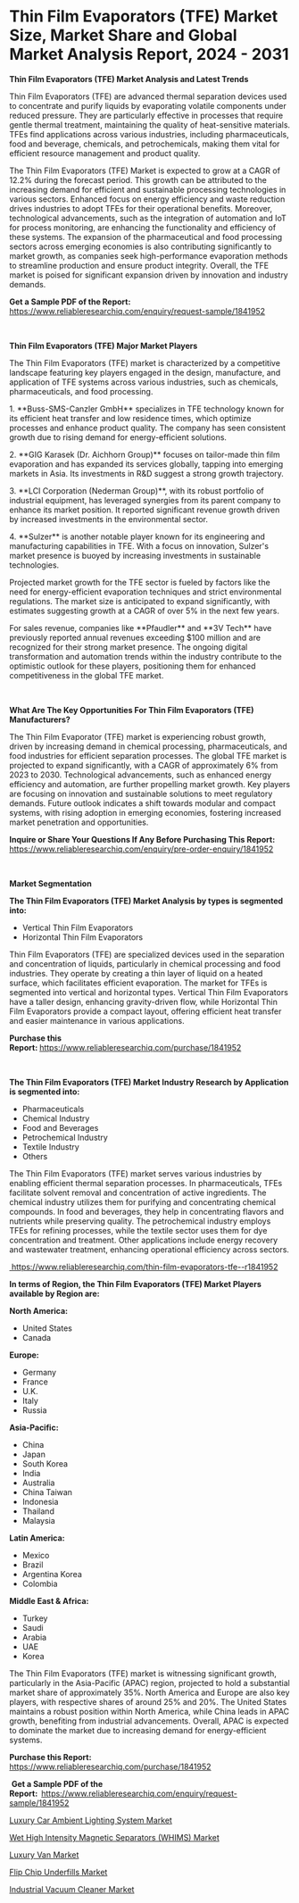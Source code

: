 <p><h1>Thin Film Evaporators (TFE) Market Size, Market Share and Global Market Analysis Report, 2024 - 2031</h1></p><p><strong>Thin Film Evaporators (TFE) Market Analysis and Latest Trends</strong></p>
<p><p>Thin Film Evaporators (TFE) are advanced thermal separation devices used to concentrate and purify liquids by evaporating volatile components under reduced pressure. They are particularly effective in processes that require gentle thermal treatment, maintaining the quality of heat-sensitive materials. TFEs find applications across various industries, including pharmaceuticals, food and beverage, chemicals, and petrochemicals, making them vital for efficient resource management and product quality.</p><p>The Thin Film Evaporators (TFE) Market is expected to grow at a CAGR of 12.2% during the forecast period. This growth can be attributed to the increasing demand for efficient and sustainable processing technologies in various sectors. Enhanced focus on energy efficiency and waste reduction drives industries to adopt TFEs for their operational benefits. Moreover, technological advancements, such as the integration of automation and IoT for process monitoring, are enhancing the functionality and efficiency of these systems. The expansion of the pharmaceutical and food processing sectors across emerging economies is also contributing significantly to market growth, as companies seek high-performance evaporation methods to streamline production and ensure product integrity. Overall, the TFE market is poised for significant expansion driven by innovation and industry demands.</p></p>
<p><strong>Get a Sample PDF of the Report:&nbsp;</strong> <a href="https://www.reliableresearchiq.com/enquiry/request-sample/1841952?utm_campaign=1283&utm_medium=2&utm_source=Github&utm_content=ia&utm_term=16102024&utm_id=thin-film-evaporators-tfe">https://www.reliableresearchiq.com/enquiry/request-sample/1841952</a></p>
<p>&nbsp;</p>
<p><strong>Thin Film Evaporators (TFE) Major Market Players</strong></p>
<p><p>The Thin Film Evaporators (TFE) market is characterized by a competitive landscape featuring key players engaged in the design, manufacture, and application of TFE systems across various industries, such as chemicals, pharmaceuticals, and food processing.</p><p>1. **Buss-SMS-Canzler GmbH** specializes in TFE technology known for its efficient heat transfer and low residence times, which optimize processes and enhance product quality. The company has seen consistent growth due to rising demand for energy-efficient solutions.</p><p>2. **GIG Karasek (Dr. Aichhorn Group)** focuses on tailor-made thin film evaporation and has expanded its services globally, tapping into emerging markets in Asia. Its investments in R&D suggest a strong growth trajectory.</p><p>3. **LCI Corporation (Nederman Group)**, with its robust portfolio of industrial equipment, has leveraged synergies from its parent company to enhance its market position. It reported significant revenue growth driven by increased investments in the environmental sector.</p><p>4. **Sulzer** is another notable player known for its engineering and manufacturing capabilities in TFE. With a focus on innovation, Sulzer's market presence is buoyed by increasing investments in sustainable technologies.</p><p>Projected market growth for the TFE sector is fueled by factors like the need for energy-efficient evaporation techniques and strict environmental regulations. The market size is anticipated to expand significantly, with estimates suggesting growth at a CAGR of over 5% in the next few years.</p><p>For sales revenue, companies like **Pfaudler** and **3V Tech** have previously reported annual revenues exceeding $100 million and are recognized for their strong market presence. The ongoing digital transformation and automation trends within the industry contribute to the optimistic outlook for these players, positioning them for enhanced competitiveness in the global TFE market.</p></p>
<p>&nbsp;</p>
<p><strong>What Are The Key Opportunities For Thin Film Evaporators (TFE) Manufacturers?</strong></p>
<p><p>The Thin Film Evaporator (TFE) market is experiencing robust growth, driven by increasing demand in chemical processing, pharmaceuticals, and food industries for efficient separation processes. The global TFE market is projected to expand significantly, with a CAGR of approximately 6% from 2023 to 2030. Technological advancements, such as enhanced energy efficiency and automation, are further propelling market growth. Key players are focusing on innovation and sustainable solutions to meet regulatory demands. Future outlook indicates a shift towards modular and compact systems, with rising adoption in emerging economies, fostering increased market penetration and opportunities.</p></p>
<p><strong>Inquire or Share Your Questions If Any Before Purchasing This Report:</strong> <a href="https://www.reliableresearchiq.com/enquiry/pre-order-enquiry/1841952?utm_campaign=1283&utm_medium=2&utm_source=Github&utm_content=ia&utm_term=16102024&utm_id=thin-film-evaporators-tfe">https://www.reliableresearchiq.com/enquiry/pre-order-enquiry/1841952</a></p>
<p>&nbsp;</p>
<p><strong>Market Segmentation</strong></p>
<p><strong>The Thin Film Evaporators (TFE) Market Analysis by types is segmented into:</strong></p>
<p><ul><li>Vertical Thin Film Evaporators</li><li>Horizontal Thin Film Evaporators</li></ul></p>
<p><p>Thin Film Evaporators (TFE) are specialized devices used in the separation and concentration of liquids, particularly in chemical processing and food industries. They operate by creating a thin layer of liquid on a heated surface, which facilitates efficient evaporation. The market for TFEs is segmented into vertical and horizontal types. Vertical Thin Film Evaporators have a taller design, enhancing gravity-driven flow, while Horizontal Thin Film Evaporators provide a compact layout, offering efficient heat transfer and easier maintenance in various applications.</p></p>
<p><strong>Purchase this Report:&nbsp;</strong><a href="https://www.reliableresearchiq.com/purchase/1841952?utm_campaign=1283&utm_medium=2&utm_source=Github&utm_content=ia&utm_term=16102024&utm_id=thin-film-evaporators-tfe">https://www.reliableresearchiq.com/purchase/1841952</a></p>
<p>&nbsp;</p>
<p><strong>The Thin Film Evaporators (TFE) Market Industry Research by Application is segmented into:</strong></p>
<p><ul><li>Pharmaceuticals</li><li>Chemical Industry</li><li>Food and Beverages</li><li>Petrochemical Industry</li><li>Textile Industry</li><li>Others</li></ul></p>
<p><p>The Thin Film Evaporators (TFE) market serves various industries by enabling efficient thermal separation processes. In pharmaceuticals, TFEs facilitate solvent removal and concentration of active ingredients. The chemical industry utilizes them for purifying and concentrating chemical compounds. In food and beverages, they help in concentrating flavors and nutrients while preserving quality. The petrochemical industry employs TFEs for refining processes, while the textile sector uses them for dye concentration and treatment. Other applications include energy recovery and wastewater treatment, enhancing operational efficiency across sectors.</p></p>
<p><a href="https://www.reliableresearchiq.com/thin-film-evaporators-tfe--r1841952?utm_campaign=1283&utm_medium=2&utm_source=Github&utm_content=ia&utm_term=16102024&utm_id=thin-film-evaporators-tfe">&nbsp;https://www.reliableresearchiq.com/thin-film-evaporators-tfe--r1841952</a></p>
<p><strong>In terms of Region, the Thin Film Evaporators (TFE) Market Players available by Region are:</strong></p>
<p>
    <p> <strong> North America: </strong>
        <ul>
            <li>United States</li>
            <li>Canada</li>
        </ul>
        </p> 
    <p> <strong> Europe: </strong>
        <ul>
            <li>Germany</li>
            <li>France</li>
            <li>U.K.</li>
            <li>Italy</li>
            <li>Russia</li>
        </ul>
        </p> 
    <p> <strong> Asia-Pacific: </strong>
        <ul>
            <li>China</li>
            <li>Japan</li>
            <li>South Korea</li>
            <li>India</li>
            <li>Australia</li>
            <li>China Taiwan</li>
            <li>Indonesia</li>
            <li>Thailand</li>
            <li>Malaysia</li>
        </ul>
        </p> 
    <p> <strong> Latin America: </strong>
        <ul>
            <li>Mexico</li>
            <li>Brazil</li>
            <li>Argentina Korea</li>
            <li>Colombia</li>
        </ul>
        </p> 
    <p> <strong> Middle East & Africa: </strong>
        <ul>
            <li>Turkey</li>
            <li>Saudi</li>
            <li>Arabia</li>
            <li>UAE</li>
            <li>Korea</li>
        </ul>
    </p>
    </p>
<p><p>The Thin Film Evaporators (TFE) market is witnessing significant growth, particularly in the Asia-Pacific (APAC) region, projected to hold a substantial market share of approximately 35%. North America and Europe are also key players, with respective shares of around 25% and 20%. The United States maintains a robust position within North America, while China leads in APAC growth, benefiting from industrial advancements. Overall, APAC is expected to dominate the market due to increasing demand for energy-efficient systems.</p></p>
<p><strong>Purchase this Report: </strong><a href="https://www.reliableresearchiq.com/purchase/1841952?utm_campaign=1283&utm_medium=2&utm_source=Github&utm_content=ia&utm_term=16102024&utm_id=thin-film-evaporators-tfe">https://www.reliableresearchiq.com/purchase/1841952</a></p>
<p>&nbsp;<strong>Get a Sample PDF of the Report:&nbsp;&nbsp;</strong><a href="https://www.reliableresearchiq.com/enquiry/request-sample/1841952?utm_campaign=1283&utm_medium=2&utm_source=Github&utm_content=ia&utm_term=16102024&utm_id=thin-film-evaporators-tfe">https://www.reliableresearchiq.com/enquiry/request-sample/1841952</a></p>
<p><strong></strong></p>
<p><p><a href="https://www.linkedin.com/pulse/luxury-car-ambient-lighting-system-market-penetration-u5xue?utm_campaign=1283&utm_medium=2&utm_source=Github&utm_content=ia&utm_term=16102024&utm_id=thin-film-evaporators-tfe">Luxury Car Ambient Lighting System Market</a></p><p><a href="https://github.com/dowsegmspivadlk/Market-Research-Report-List-1/blob/main/wet-high-intensity-magnetic-separators-whims-market.md?utm_campaign=1283&utm_medium=2&utm_source=Github&utm_content=ia&utm_term=16102024&utm_id=thin-film-evaporators-tfe">Wet High Intensity Magnetic Separators (WHIMS) Market</a></p><p><a href="https://www.linkedin.com/pulse/luxury-van-ecosystem-mapping-innovation-value-chains-eyu9e?utm_campaign=1283&utm_medium=2&utm_source=Github&utm_content=ia&utm_term=16102024&utm_id=thin-film-evaporators-tfe">Luxury Van Market</a></p><p><a href="https://github.com/fosters9adames/Market-Research-Report-List-1/blob/main/flip-chip-underfills-market.md?utm_campaign=1283&utm_medium=2&utm_source=Github&utm_content=ia&utm_term=16102024&utm_id=thin-film-evaporators-tfe">Flip Chip Underfills Market</a></p><p><a href="https://issuu.com/reportprime-2/docs/industrial-vacuum-cleaner-market-si_e109f864ad91d8?utm_campaign=1283&utm_medium=2&utm_source=Github&utm_content=ia&utm_term=16102024&utm_id=thin-film-evaporators-tfe">Industrial Vacuum Cleaner Market</a></p></p>